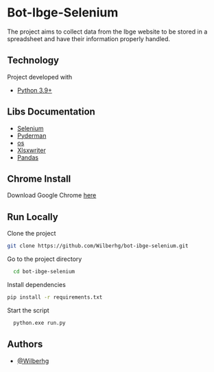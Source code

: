 
# Bot-Ibge-Selenium

The project aims to collect data from the Ibge website to be stored in a spreadsheet and have their information properly handled.

## Technology

Project developed with

- [Python 3.9+](https://www.python.org/downloads/release/python-391/)

## Libs Documentation

- [Selenium](https://selenium-python.readthedocs.io/)
- [Pyderman](https://github.com/shadowmoose/pyderman)
- [os](https://docs.python.org/3/library/os.html)
- [Xlsxwriter](https://xlsxwriter.readthedocs.io/)
- [Pandas](https://pandas.pydata.org/)

## Chrome Install

Download Google Chrome [here](https://www.google.com/intl/pt-BR/chrome/)

## Run Locally

Clone the project
```bash
git clone https://github.com/Wilberhg/bot-ibge-selenium.git
```

Go to the project directory
```bash
  cd bot-ibge-selenium
```

Install dependencies
```bash
pip install -r requirements.txt
```

Start the script
```bash
  python.exe run.py
```

## Authors

- [@Wilberhg](https://www.github.com/Wilberhg)

